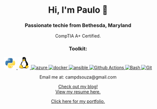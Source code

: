 <div align="center">
<h1>Hi, I'm Paulo 🤖</h1>
<h3>Passionate techie from Bethesda, Maryland</h3>

 CompTIA A+ Certified.

<h3>Toolkit:</h3>
<p> 
 <a href="https://www.python.org" target="_blank" rel="noreferrer"> <img
                            src="https://raw.githubusercontent.com/devicons/devicon/master/icons/python/python-original.svg"
                            alt="python" width="40" height="40" /> </a>
                    <a href="https://www.linux.org/" target="_blank" rel="noreferrer"> <img
                            src="https://raw.githubusercontent.com/devicons/devicon/master/icons/linux/linux-original.svg"
                            alt="linux" width="40" height="40" /> </a>
                    <a href="https://azure.microsoft.com/en-in/" target="_blank" rel="noreferrer"> <img
                            src="https://www.vectorlogo.zone/logos/microsoft_azure/microsoft_azure-icon.svg" alt="azure"
                            width="40" height="40" /> </a>
                    <a href="https://www.docker.com/" target="_blank" rel="noreferrer"> <img
                            src="https://www.docker.com/wp-content/uploads/2022/05/Docker_Temporary_Image_Google_Blue_1080x1080_v1.png"
                            alt="docker" width="40" height="40" /> </a>
                    <a href="https://www.ansible.com/" target="_blank" rel="noreferrer"> <img
                            src="https://avatars.githubusercontent.com/u/1507452?s=200&v=4" alt="ansible" width="40"
                            height="40" /> </a>
                    <a href="https://github.com/actions" target="_blank" rel="noreferrer"> <img
                            src="https://avatars.githubusercontent.com/u/44036562?s=280&v=4" alt="Github Actions" width="40"
                            height="40" /> </a>
                    <!--<a href="https://www.selenium.dev/" target="_blank" rel="noreferrer"> <img
                            src="https://upload.wikimedia.org/wikipedia/commons/thumb/d/d5/Selenium_Logo.png/220px-Selenium_Logo.png"
                            alt="Selenium" width="40" height="40" /> </a>-->
                    <a href="https://www.gnu.org/software/bash/" target="_blank" rel="noreferrer"> <img
                            src="https://upload.wikimedia.org/wikipedia/commons/thumb/4/4b/Bash_Logo_Colored.svg/1200px-Bash_Logo_Colored.svg.png"
                            alt="Bash" width="40" height="40" /> </a>
                    <a href="https://git-scm.com/" target="_blank" rel="noreferrer"> <img
                            src="https://git-scm.com/images/logos/downloads/Git-Icon-1788C.png" alt="Git" width="40"
                            height="40" /> </a>



</p>

<p>Email me at: campdsouza@gmail.com</p>

<a href="https://paulo-desouza.github.io" target="_blank"> Check out my blog! </a> <br>
<a href="https://drive.google.com/file/d/1FBPZlu11IOTSdhb4a652RC8hBoKQJ4wb/view" target="_blank"> View my resume here. </a> 
  
<a href="https://paulodesouza.dev" target="_blank"> Click here for my portfolio. </a>
</div>
